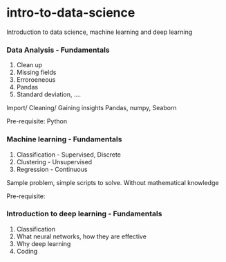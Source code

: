 # intro-to-data-science
Introduction to data science, machine learning and deep learning

### Data Analysis - Fundamentals
1. Clean up
2. Missing fields
3. Erroroeneous
4. Pandas
5. Standard deviation, ....

Import/ Cleaning/ Gaining insights
Pandas, numpy, Seaborn

Pre-requisite: Python 

### Machine learning - Fundamentals
1. Classification - Supervised, Discrete
2. Clustering - Unsupervised
3. Regression - Continuous

Sample problem, simple scripts to solve. Without mathematical knowledge

Pre-requisite: 

### Introduction to deep learning - Fundamentals
1. Classification
2. What neural networks, how they are effective
3. Why deep learning
4. Coding
